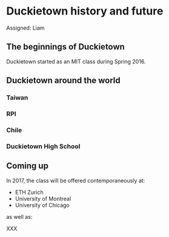 # Duckietown history and future

Assigned: Liam

## The beginnings of Duckietown

Duckietown started as an MIT class during Spring 2016.

## Duckietown around the world

### Taiwan

### RPI

### Chile

### Duckietown High School

## Coming up

In 2017, the class will be offered contemporaneously at:

* ETH Zurich
* University of Montreal
* University of Chicago

as well as:

XXX
